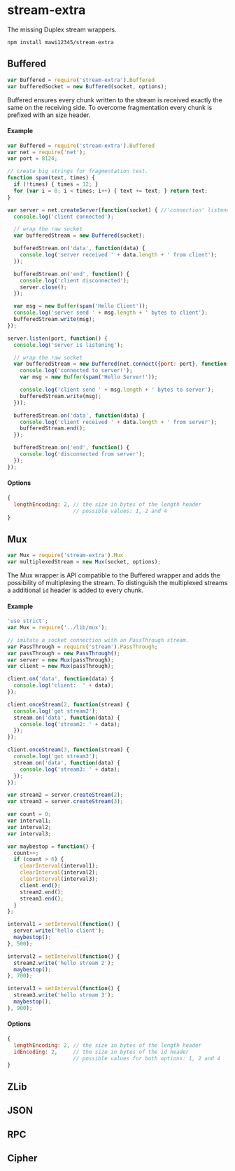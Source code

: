 # stream-extra

The missing Duplex stream wrappers.

    npm install mawi12345/stream-extra

## Buffered

```javascript
var Buffered = require('stream-extra').Buffered
var bufferedSocket = new Buffered(socket, options);
```

Buffered ensures every chunk written to the stream is received exactly the same  on the receiving side. To overcome fragmentation every chunk is prefixed with an size header.

#### Example

```javascript
var Buffered = require('stream-extra').Buffered
var net = require('net');
var port = 8124;

// create big strings for fragmentation test.
function spam(text, times) {
  if (!times) { times = 12; }
  for (var i = 0; i < times; i++) { text += text; } return text;
}

var server = net.createServer(function(socket) { //'connection' listener
  console.log('client connected');

  // wrap the raw socket
  var bufferedStream = new Buffered(socket);

  bufferedStream.on('data', function(data) {
    console.log('server received ' + data.length + ' from client');
  });

  bufferedStream.on('end', function() {
    console.log('client disconnected');
    server.close();
  });

  var msg = new Buffer(spam('Hello Client'));
  console.log('server send ' + msg.length + ' bytes to client');
  bufferedStream.write(msg);
});

server.listen(port, function() {
  console.log('server is listening');

  // wrap the raw socket
  var bufferedStream = new Buffered(net.connect({port: port}, function() {
    console.log('connected to server!');
    var msg = new Buffer(spam('Hello Server!'));

    console.log('client send ' + msg.length + ' bytes to server');
    bufferedStream.write(msg);
  }));

  bufferedStream.on('data', function(data) {
    console.log('client received ' + data.length + ' from server');
    bufferedStream.end();
  });

  bufferedStream.on('end', function() {
    console.log('disconnected from server');
  });
});
```

#### Options

```javascript
{
  lengthEncoding: 2, // the size in bytes of the length header
                     // possible values: 1, 2 and 4
}
```

## Mux

```javascript
var Mux = require('stream-extra').Mux
var multiplexedStream = new Mux(socket, options);
```

The Mux wrapper is API compatible to the Buffered wrapper and adds the possibility of multiplexing the stream. To distinguish the multiplexed streams a additional `id` header is added to every chunk.

#### Example

```javascript
'use strict';
var Mux = require('../lib/mux');

// imitate a socket connection with an PassThrough stream.
var PassThrough = require('stream').PassThrough;
var passThrough = new PassThrough();
var server = new Mux(passThrough);
var client = new Mux(passThrough);

client.on('data', function(data) {
  console.log('client:  ' + data);
});

client.onceStream(2, function(stream) {
  console.log('got stream2');
  stream.on('data', function(data) {
    console.log('stream2: ' + data);
  });
});

client.onceStream(3, function(stream) {
  console.log('got stream3');
  stream.on('data', function(data) {
    console.log('stream3: ' + data);
  });
});

var stream2 = server.createStream(2);
var stream3 = server.createStream(3);

var count = 0;
var interval1;
var interval2;
var interval3;

var maybestop = function() {
  count++;
  if (count > 6) {
    clearInterval(interval1);
    clearInterval(interval2);
    clearInterval(interval3);
    client.end();
    stream2.end();
    stream3.end();
  }
};

interval1 = setInterval(function() {
  server.write('hello client');
  maybestop();
}, 500);

interval2 = setInterval(function() {
  stream2.write('hello stream 2');
  maybestop();
}, 700);

interval3 = setInterval(function() {
  stream3.write('hello stream 3');
  maybestop();
}, 900);
```

#### Options

```javascript
{
  lengthEncoding: 2, // the size in bytes of the length header
  idEncoding: 2,     // the size in bytes of the id header
                     // possible values for both options: 1, 2 and 4
}
```

## ZLib

## JSON

## RPC

## Cipher
